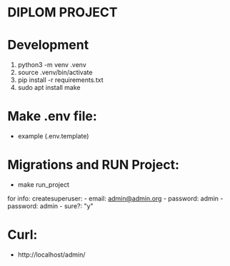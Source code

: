 # DIPLOM PROJECT

# Development
1. python3 -m venv .venv
2. source .venv/bin/activate
3. pip install -r requirements.txt
4. sudo apt install make

# Make .env file:
- example (.env.template)

# Migrations and RUN Project:
- make run_project

for info: createsuperuser: 
			- email:    admin@admin.org
			- password: admin
			- password: admin
			- sure?:    "y" 


# Curl:
- http://localhost/admin/
